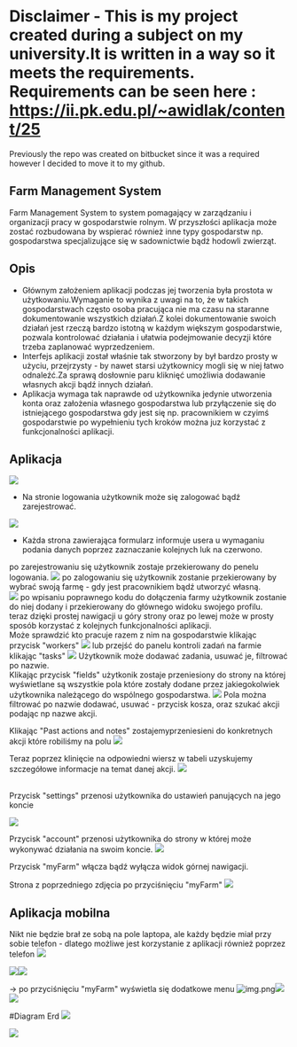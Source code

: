 # Disclaimer - This is my project created during a subject on my university.It is written in a way so it meets the requirements. <br> Requirements can be seen here : https://ii.pk.edu.pl/~awidlak/content/25

Previously the repo was created on bitbucket since it was a required however I decided to move it to my github.


## Farm Management System

Farm Management System to system pomagający w zarządzaniu i organizacji pracy w gospodarstwie rolnym. W przyszłości
aplikacja może zostać rozbudowana by wspierać również inne typy gospodarstw np. gospodarstwa specjalizujące się 
w sadownictwie bądź hodowli zwierząt.


## Opis

* Głównym założeniem aplikacji podczas jej tworzenia była prostota w użytkowaniu.Wymaganie to wynika z uwagi na to, że 
w takich gospodarstwach często osoba pracująca nie ma czasu na staranne dokumentowanie wszystkich działań.Z kolei 
dokumentowanie swoich działań jest rzeczą bardzo istotną w każdym większym gospodarstwie, pozwala kontrolować działania 
i ułatwia podejmowanie decyzji które trzeba zaplanować wyprzedzeniem. <br>
* Interfejs aplikacji został właśnie tak stworzony by był bardzo prosty w użyciu, przejrzysty - by nawet starsi 
użytkownicy mogli się w niej łatwo odnaleźć.Za sprawą dosłownie paru kliknięć umożliwia dodawanie własnych akcji bądź innych działań. <br>
* Aplikacja wymaga tak naprawde od użytkownika jedynie utworzenia konta oraz założenia własnego gospodarstwa lub 
przyłączenie się do istniejącego gospodarstwa gdy jest się np. pracownikiem w czyimś gospodarstwie po wypełnieniu tych 
kroków można juz korzystać z funkcjonalności aplikacji.




## Aplikacja

![](AppScreenShots/login.png)

* Na stronie logowania użytkownik może się zalogować bądź  zarejestrować.

![](AppScreenShots/createAccountForm.png)
* Każda strona zawierająca formularz informuje usera u wymaganiu podania danych poprzez  zaznaczanie kolejnych luk na czerwono.

po  zarejestrowaniu się użytkownik zostaje przekierowany do penelu logowania.
![](AppScreenShots/farmsList.png)
po zalogowaniu  się użytkownik zostanie przekierowany by wybrać swoją farmę - gdy jest pracownikiem bądź utworzyć własną.
<br>
![](AppScreenShots/profileOverview.png)
po wpisaniu poprawnego kodu do dołączenia farmy użytkownik zostanie do niej dodany i przekierowany 
do głównego widoku swojego profilu. 
<br> 
teraz dzięki prostej nawigacji u góry strony oraz po lewej może w prosty sposób korzystać z kolejnych funkcjonalności aplikacji.
<br>
Może sprawdzić kto pracuje razem z nim na gospodarstwie klikając przycisk "workers"
![](AppScreenShots/workers.png)
lub przejść do panelu kontroli zadań na farmie klikając "tasks"
![](AppScreenShots/tasks.png)
Użytkownik może dodawać zadania, usuwać je, filtrować po nazwie.
<br>
Klikając przycisk "fields" użytkonik zostaje przeniesiony do strony na której wyświetlane są wszystkie pola które 
zostały dodane przez jakiegokolwiek użytkownika należącego do wspólnego gospodarstwa.
![](AppScreenShots/fields.png)
Pola można filtrować po nazwie dodawać, usuwać - przycisk kosza, oraz szukać akcji podając np nazwe akcji.

Klikając "Past actions and notes" zostajemyprzeniesieni do konkretnych akcji które  robiliśmy na polu
![](AppScreenShots/fieldOverview.png)

Teraz poprzez klinięcie na odpowiedni wiersz w tabeli  uzyskujemy szczegółowe informacje na temat danej akcji.
![](AppScreenShots/action.png)

<br>
Przycisk "settings" przenosi użytkownika do ustawień panujących na jego koncie

![](AppScreenShots/settings.png)

Przycisk "account" przenosi użytkownika do strony w której może wykonywać działania na swoim koncie.
![](AppScreenShots/account.png)

Przycisk "myFarm" włącza bądź wyłącza widok górnej nawigacji.

Strona z poprzedniego zdjęcia po przyciśnięciu "myFarm"
![](AppScreenShots/myFarm.png)

## Aplikacja mobilna

Nikt nie będzie brał ze sobą na pole laptopa, ale każdy będzie miał przy sobie telefon - dlatego możliwe jest
korzystanie z aplikacji również poprzez telefon
![](AppScreenShots/loginMobile.png)

![](AppScreenShots/mobileProfileOverview.png)![](AppScreenShots/menu.png)

-> po przyciśnięciu "myFarm" wyświetla się dodatkowe menu
![img.png](AppScreenShots/extraMenu.png)![](AppScreenShots/fieldsMobile.png)
![](AppScreenShots/workersMobile.png)


#Diagram Erd ![](erdPhpStorm.png)

![](erdWorkbench.png)
